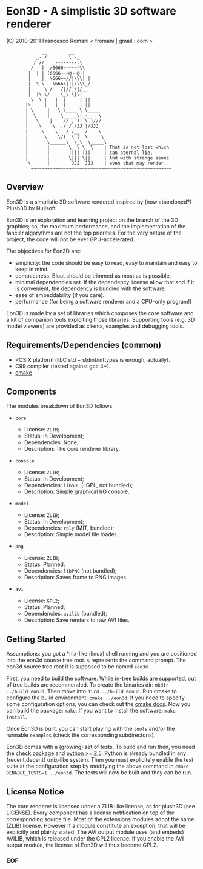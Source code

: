 	
Eon3D - A simplistic 3D software renderer
=========================================

(C) 2010-2011 Francesco Romani < fromani | gmail : com >


	             __        __
	           _- /        \ -_
	          / //   _--------.\
	         /   |  /6666~~~~~~\\
	        |  | | (6666~~~@~~@||
	        |    |  \666~~//|\\\| |
	        |  \ \   \666\|||/\\\_/
	        |     \ /   /|//_/|/__
	        |  |\ \/    \_\ \|\|
	        _\__\_|   |  | ___ | ||
	       |\     |   |  |-   -| ||
	       | \     |   \ \____ \ \____
	       |  \    |    \_____\-_-__  \
	       |   \    |    // , )| \ )///
	       |    \    \  ,/ / /JJ |/JJJ
	       |     \    \   / /__- /    \
	       |      \    \/(  \ (  \     \
	       |       \______\  \_\  \_____\
	       |       |       \  \ \  \    | That is not lost which
	       |       |       |||| ||||    | can eternal lie,
	       |       |       \||| \|||    | And with strange aeons
	        \      |        JJJ  JJJ    | even that may render.
	         ~~~~~~~~~~~~~~~~~~~~~~~~~~~~~~~~~~~~~~~~~~~~~~~~~~~~


Overview
--------

Eon3D is a simplistic 3D software rendered inspired by (now abandoned?)
Plush3D by Nullsoft.

Eon3D is an exploration and learning project on the branch of the 3D
graphics; so, the maximum performance, and the implementation of the
fancier algorythms are not the top priorities.
For the very nature of the project, the code will not be ever
GPU-accelerated.

The objectives for Eon3D are:

* simplicity: the code should be easy to read, easy to maintain and
  easy to keep in mind.
* compactness. Bloat should be trimmed as most as is possible.
* minimal dependencies set. If the dependency license allow that and if
  it is convenient, the dependency is bundled with the software.
* ease of embeddability (if you care).
* performance (for being a software renderer and a CPU-only program!)

Eon3D is made by a set of libraries which composes the core software
and a kit of companion tools exploiting those libraries.
Supporting tools (e.g. 3D model viewers) are provided as clients,
examples and debugging tools.


Requirements/Dependencies (common)
----------------------------------

* POSIX platform (libC std + stdint/inttypes is enough, actually).
* C99 compiler (tested against gcc 4+).
* [cmake](http://www.cmake.org)


Components
----------

The modules breakdown of Eon3D follows.

* `core`

  - License: `ZLIB`;
  - Status: In Development;
  - Dependencies: None;
  - Description: The core renderer library.

* `console`

  - License: `ZLIB`;
  - Status: In Development;
  - Dependencies: `libSDL` (LGPL, not bundled);
  - Description: Simple graphical I/O console.

* `model`

  - License: `ZLIB`;
  - Status: In Development;
  - Dependencies: `rply` (MIT, bundled);
  - Description: Simple model file loader.

* `png`

  - License: `ZLIB`;
  - Status: Planned;
  - Dependencies: `libPNG` (not bundled);
  - Description: Saves frame to PNG images.

* `avi`

  - License: `GPL2`;
  - Status: Planned;
  - Dependencies: `avilib` (bundled);
  - Description: Save renders to raw AVI files.


Getting Started
---------------

Assumptions: you got a *nix-like (linux) shell running
and you are positioned into the eon3d source tree root.
`$` represents the command prompt. The eon3d source tree root
it is supposed to be named `eon3d`.

First, you need to build the software. While in-tree builds
are supported, out of tree builds are recommended.
To create the binaries dir: `mkdir ../build_eon3d`.
Then move into it: `cd ../build_eon3d`.
Run cmake to configure the build environment: `cmake ../eon3d`.
If you need to specify some configuration options, you
can check out the 
[cmake docs](http://www.cmake.org/cmake/help/runningcmake.html).
Now you can build the package: `make`.
If you want to install the software: `make install`.

Once Eon3D is built, you can start playing with the `tools` and/or
the runnable `examples` (check the corresponding subdirectoris).

Eon3D comes with a (growing) set of tests. To build and run then,
you need the [check package](http://check.sf.net) and [python >= 2.5](http://www.python.org).
Python is already bundled in any {recent,decent} unix-like system.
Then you must explicitely enable the test suite at the configuration
step by modifying the above command in `cmake -DENABLE_TESTS=1 ../eon3d`.
The tests will now be built and they can be run.

License Notice
--------------

The core renderer is licensed under a ZLIB-like license, as for
plush3D (see LICENSE).
Every component has a license notification on top of the corresponding
source file. Most of the extensions modules adopt the same (ZLIB)
license. However If a module constitute an exception, that will be 
explicitly and plainly stated.
The AVI output module uses (and embeds) AVILIB, which is released under
the GPL2 license. If you enable the AVI output module, the license of
Eon3D will thus become GPL2.


### EOF ###

